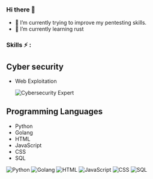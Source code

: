 ### Hi there 👋

- 🔭 I’m currently trying to improve my pentesting skills.
- 🌱 I’m currently learning rust


### Skills ⚡ :
  
## Cyber security

- Web Exploitation


  ![Cybersecurity Expert](https://img.shields.io/badge/Cybersecurity-Expert-blue)

## Programming Languages

  - Python
  - Golang
  - HTML
  - JavaScript
  - CSS
  - SQL
    

![Python](https://img.shields.io/badge/Python-Proficient-blue)
![Golang](https://img.shields.io/badge/Golang-Expert-blue)
![HTML](https://img.shields.io/badge/HTML-Expert-orange)
![JavaScript](https://img.shields.io/badge/JavaScript-Proficient-yellow)
![CSS](https://img.shields.io/badge/CSS-Proficient-blue)
![SQL](https://img.shields.io/badge/SQL-Proficient-lightgrey)


